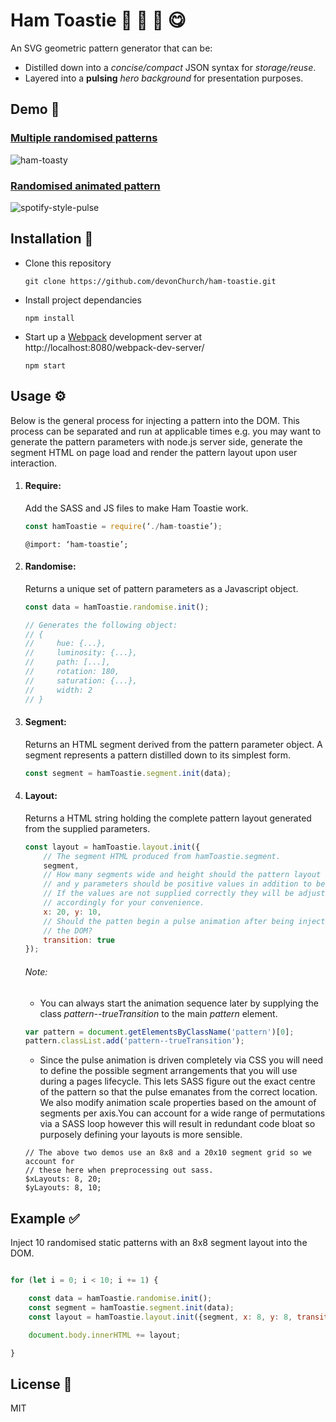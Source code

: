 # Ham Toastie 🐖 🥓 🍞 😋

An SVG geometric pattern generator that can be:
+ Distilled down into a _concise/compact_ JSON syntax for _storage/reuse_.
+ Layered into a **pulsing** _hero background_ for presentation purposes.

## Demo 👀

### [Multiple randomised patterns](http://codepen.io/DevonChurch/full/LNYxya/)
![ham-toasty](https://user-images.githubusercontent.com/15273233/51814369-192fcf00-2320-11e9-82a2-bd974b29f879.gif)

### [Randomised animated pattern](http://codepen.io/DevonChurch/full/QNWQeE/)
![spotify-style-pulse](https://user-images.githubusercontent.com/15273233/51814356-f7cee300-231f-11e9-94f3-a1404b65cf73.gif)

## Installation 🤖

- Clone this repository
    ```
    git clone https://github.com/devonChurch/ham-toastie.git
    ```

- Install project dependancies
    ```
    npm install
    ```

- Start up a [Webpack](https://webpack.github.io/docs/webpack-dev-server.html) development server at http://localhost:8080/webpack-dev-server/
    ```
    npm start
    ```

## Usage ⚙

Below is the general process for injecting a pattern into the DOM. This process can be separated and run at applicable times e.g. you may want to generate the pattern parameters with node.js server side, generate the segment HTML on page load and render the pattern layout upon user interaction.

1. #### Require:
    Add the SASS and JS files to make Ham Toastie work.

    ```javascript
    const hamToastie = require(‘./ham-toastie’);
    ```

    ```
    @import: ‘ham-toastie’;
    ```

2. #### Randomise:
    Returns a unique set of pattern parameters as a Javascript object.

    ```javascript
    const data = hamToastie.randomise.init();

    // Generates the following object:
    // {
    //     hue: {...},
    //     luminosity: {...},
    //     path: [...],
    //     rotation: 180,
    //     saturation: {...},
    //     width: 2
    // }
    ```

3. #### Segment:
    Returns an HTML segment derived from the pattern parameter object. A segment represents a pattern distilled down to its simplest form.

    ```javascript
    const segment = hamToastie.segment.init(data);
    ```

4. #### Layout:
    Returns a HTML string holding the complete pattern layout generated from the supplied parameters.

    ```javascript
    const layout = hamToastie.layout.init({
        // The segment HTML produced from hamToastie.segment.
        segment,
        // How many segments wide and height should the pattern layout be? The x
        // and y parameters should be positive values in addition to being even.
        // If the values are not supplied correctly they will be adjusted
        // accordingly for your convenience.
        x: 20, y: 10,
        // Should the patten begin a pulse animation after being injected into
        // the DOM?
        transition: true
    });
    ```

    ###### Note:
    - You can always start the animation sequence later by supplying the class *pattern--trueTransition* to the main *pattern* element.
    ```javascript
    var pattern = document.getElementsByClassName('pattern')[0];
    pattern.classList.add('pattern--trueTransition');
    ```
    - Since the pulse animation is driven completely via CSS you will need to define the possible segment arrangements that you will use during a pages lifecycle. This lets SASS figure out the exact centre of the pattern so that the pulse emanates from the correct location. We also modify animation scale properties based on the amount of segments per axis.You can account for a wide range of permutations via a SASS loop however this will result in redundant code bloat so purposely defining your layouts is more sensible.
    ```
    // The above two demos use an 8x8 and a 20x10 segment grid so we account for
    // these here when preprocessing out sass.
    $xLayouts: 8, 20;
    $yLayouts: 8, 10;
    ```

## Example ✅

Inject 10 randomised static patterns with an 8x8 segment layout into the DOM.

```javascript

for (let i = 0; i < 10; i += 1) {

    const data = hamToastie.randomise.init();
    const segment = hamToastie.segment.init(data);
    const layout = hamToastie.layout.init({segment, x: 8, y: 8, transition: false});

    document.body.innerHTML += layout;

}
```

## License 📜

MIT
